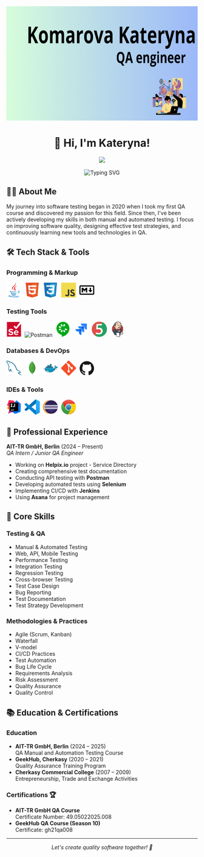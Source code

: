 <div align="center">
  <a href="https://www.linkedin.com/in/%D0%B5%D0%BA%D0%B0%D1%82%D0%B5%D1%80%D0%B8%D0%BD%D0%B0-%D0%BA%D0%BE%D0%BC%D0%B0%D1%80%D0%BE%D0%B2%D0%B0-584aab210/">
    <img src="https://github.com/Kateryna-Komarova/Kateryna-Komarova/blob/main/MyIcons/qa1.png" alt="Header" width="600" height="300">
  </a>
</div>

<div align="center">
  
  # 👋 Hi, I'm Kateryna!
  
  <p align="center">
    <a href="https://www.linkedin.com/in/%D0%B5%D0%BA%D0%B0%D1%82%D0%B5%D1%80%D0%B8%D0%BD%D0%B0-%D0%BA%D0%BE%D0%BC%D0%B0%D1%80%D0%BE%D0%B2%D0%B0-584aab210/">
      <img src="https://img.shields.io/badge/linkedin-%230077B5.svg?&style=for-the-badge&logo=linkedin&logoColor=white" />
    </a>
  </p>
  
  <img src="https://readme-typing-svg.herokuapp.com?font=Fira+Code&pause=1000&color=2C955C&center=true&vCenter=true&width=435&lines=QA+Engineer;Automation+Testing+Enthusiast;Always+Learning" alt="Typing SVG" />
</div>

## 👩‍💻 About Me

My journey into software testing began in 2020 when I took my first QA course and discovered my passion for this field. Since then, I've been actively developing my skills in both manual and automated testing. I focus on improving software quality, designing effective test strategies, and continuously learning new tools and technologies in QA.

## 🛠 Tech Stack & Tools

### Programming & Markup
<div>
  <img src="https://raw.githubusercontent.com/devicons/devicon/master/icons/java/java-original.svg" alt="Java" width="40" height="40"/>&nbsp;
  <img src="https://raw.githubusercontent.com/devicons/devicon/master/icons/html5/html5-original.svg" alt="HTML5" width="40" height="40"/>&nbsp;
  <img src="https://raw.githubusercontent.com/devicons/devicon/master/icons/css3/css3-original.svg" alt="CSS3" width="40" height="40"/>&nbsp;
  <img src="https://raw.githubusercontent.com/devicons/devicon/master/icons/javascript/javascript-original.svg" alt="JavaScript" width="40" height="40"/>&nbsp;
  <img src="https://raw.githubusercontent.com/devicons/devicon/master/icons/markdown/markdown-original.svg" alt="Markdown" width="40" height="40"/>
</div>

### Testing Tools
<div>
  <img src="https://raw.githubusercontent.com/devicons/devicon/master/icons/selenium/selenium-original.svg" alt="Selenium" width="40" height="40"/>&nbsp;
  <img src="https://www.vectorlogo.zone/logos/getpostman/getpostman-icon.svg" alt="Postman" width="40" height="40"/>&nbsp;
  <img src="https://raw.githubusercontent.com/devicons/devicon/master/icons/cucumber/cucumber-plain.svg" alt="Cucumber" width="40" height="40"/>&nbsp;
  <img src="https://raw.githubusercontent.com/devicons/devicon/master/icons/jira/jira-original.svg" alt="Jira" width="40" height="40"/>&nbsp;
  <img src="https://raw.githubusercontent.com/devicons/devicon/master/icons/junit/junit-original.svg" alt="JUnit" width="40" height="40"/>&nbsp;
  <img src="https://raw.githubusercontent.com/devicons/devicon/master/icons/jenkins/jenkins-original.svg" alt="Jenkins" width="40" height="40"/>
</div>

### Databases & DevOps
<div>
  <img src="https://raw.githubusercontent.com/devicons/devicon/master/icons/mysql/mysql-original.svg" alt="MySQL" width="40" height="40"/>&nbsp;
  <img src="https://raw.githubusercontent.com/devicons/devicon/master/icons/mongodb/mongodb-original.svg" alt="MongoDB" width="40" height="40"/>&nbsp;
  <img src="https://raw.githubusercontent.com/devicons/devicon/master/icons/docker/docker-original.svg" alt="Docker" width="40" height="40"/>&nbsp;
  <img src="https://raw.githubusercontent.com/devicons/devicon/master/icons/git/git-original.svg" alt="Git" width="40" height="40"/>&nbsp;
  <img src="https://raw.githubusercontent.com/devicons/devicon/master/icons/github/github-original.svg" alt="GitHub" width="40" height="40"/>
</div>

### IDEs & Tools
<div>
  <img src="https://raw.githubusercontent.com/devicons/devicon/master/icons/intellij/intellij-original.svg" alt="IntelliJ IDEA" width="40" height="40"/>&nbsp;
  <img src="https://raw.githubusercontent.com/devicons/devicon/master/icons/vscode/vscode-original.svg" alt="VS Code" width="40" height="40"/>&nbsp;
  <img src="https://raw.githubusercontent.com/devicons/devicon/master/icons/eclipse/eclipse-original.svg" alt="Eclipse" width="40" height="40"/>&nbsp;
  <img src="https://raw.githubusercontent.com/devicons/devicon/master/icons/chrome/chrome-original.svg" alt="Chrome DevTools" width="40" height="40"/>
</div>

## 💼 Professional Experience

**AIT-TR GmbH, Berlin** (2024 – Present)  
*QA Intern / Junior QA Engineer*
- Working on **Helpix.io** project - Service Directory
- Creating comprehensive test documentation
- Conducting API testing with **Postman**
- Developing automated tests using **Selenium**
- Implementing CI/CD with **Jenkins**
- Using **Asana** for project management

## 🎯 Core Skills

### Testing & QA
- Manual & Automated Testing
- Web, API, Mobile Testing
- Performance Testing
- Integration Testing
- Regression Testing
- Cross-browser Testing
- Test Case Design
- Bug Reporting
- Test Documentation
- Test Strategy Development

### Methodologies & Practices
- Agile (Scrum, Kanban)
- Waterfall
- V-model
- CI/CD Practices
- Test Automation
- Bug Life Cycle
- Requirements Analysis
- Risk Assessment
- Quality Assurance
- Quality Control

## 📚 Education & Certifications

### Education
- **AIT-TR GmbH, Berlin** (2024 – 2025)  
  QA Manual and Automation Testing Course
- **GeekHub, Cherkasy** (2020 – 2021)  
  Quality Assurance Training Program
- **Cherkasy Commercial College** (2007 – 2009)  
  Entrepreneurship, Trade and Exchange Activities

### Certifications 🏆
- **AIT-TR GmbH QA Course**  
  Certificate Number: 49.05022025.008
- **GeekHub QA Course (Season 10)**  
  Certificate: gh21qa008

---

<div align="center">
  <i>Let's create quality software together! 🚀</i>
</div>
<!---
Kateryna-Komarova/Kateryna-Komarova is a ✨ special ✨ repository because its `README.md` (this file) appears on your GitHub profile.
You can click the Preview link to take a look at your changes.
--->

